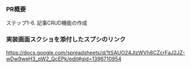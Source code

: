 ### PR概要
ステップ1-6. 記事CRUD機能の作成


### 実装画面スクショを添付したスプシのリンク
https://docs.google.com/spreadsheets/d/1tSAUO24JlzWVh8CZcrFaJ2JZ-wDw9weH3_qW2_QcEPk/edit#gid=1396710954
